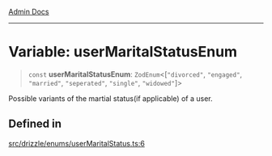 [Admin Docs](/)

***

# Variable: userMaritalStatusEnum

> `const` **userMaritalStatusEnum**: `ZodEnum`\<[`"divorced"`, `"engaged"`, `"married"`, `"seperated"`, `"single"`, `"widowed"`]\>

Possible variants of the martial status(if applicable) of a user.

## Defined in

[src/drizzle/enums/userMaritalStatus.ts:6](https://github.com/NishantSinghhhhh/talawa-api/blob/05ae6a4794762096d917a90a3af0db22b7c47392/src/drizzle/enums/userMaritalStatus.ts#L6)
